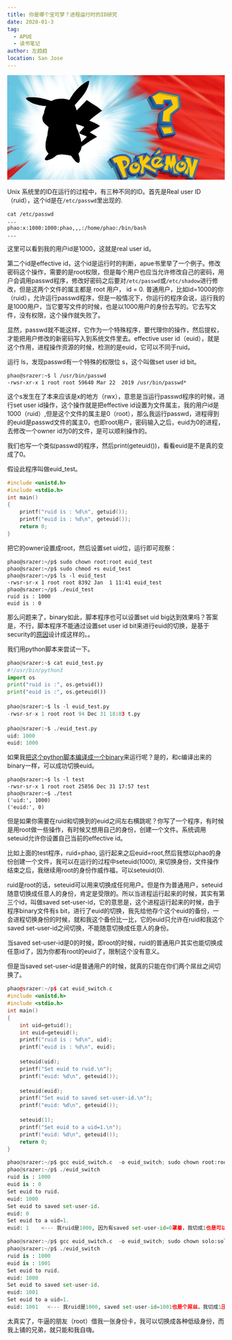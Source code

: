 ```yaml
---
title: 你是哪个宝可梦？进程运行时的ID研究
date: 2020-01-3
tag: 
  - APUE
  - 读书笔记
author: 左趋趋
location: San Jose
---
```



![pokemon](./pokemon.jpeg)

Unix 系统里的ID在运行的过程中，有三种不同的ID。首先是Real user ID（ruid），这个id是在`/etc/passwd`里出现的.

```plain
cat /etc/passwd
...
phao:x:1000:1000:phao,,,:/home/phao:/bin/bash
...
```

这里可以看到我的用户id是1000，这就是real user id。

第二个id是effective id，这个id是运行时的判断，apue书里举了一个例子。修改密码这个操作，需要的是root权限，但是每个用户也应当允许修改自己的密码，用户会调用passwd程序，修改好密码之后要对`/etc/passwd`或`/etc/shadow`进行修改，但是这两个文件的属主都是 root 用户， id = 0. 普通用户，比如id=1000的你（ruid），允许运行passwd程序，但是一般情况下，你运行的程序会说，运行我的是1000用户，当它要写文件的时候，也是以1000用户的身份去写的。它去写文件，没有权限，这个操作就失败了。

显然，passwd就不能这样，它作为一个特殊程序，要代理你的操作，然后提权，才能把用户修改的新密码写入到系统文件里去。effective user id（euid），就是这个作用，进程操作资源的时候，检测的是euid，它可以不同于ruid。

运行 ls，发现passwd有一个特殊的权限位 s，这个叫做set user id bit。
```plain
phao@srazer:~$ l /usr/bin/passwd
-rwsr-xr-x 1 root root 59640 Mar 22  2019 /usr/bin/passwd*
```

这个s发生在了本来应该是x的地方（rwx），意思是当运行passwd程序的时候，进行set user id操作，这个操作就是把effective id设置为文件属主，我的用户id是1000（ruid）,但是这个文件的属主是0（root），那么我运行passwd，进程得到的euid是passwd文件的属主0，也即root用户，密码输入之后，euid为0的进程，去修改一个owner id为0的文件，是可以顺利操作的。

我们也写一个类似passwd的程序，然后print(geteuid())，看看euid是不是真的变成了0。

假设此程序叫做euid_test。
```cpp
#include <unistd.h>
#include <stdio.h>
int main()
{
    printf("ruid is : %d\n", getuid());
    printf("euid is : %d\n", geteuid());
    return 0;
}
```
把它的owner设置成root，然后设置set uid位，运行即可观察：
```plain
phao@srazer:~/p$ sudo chown root:root euid_test
phao@srazer:~/p$ sudo chmod +s euid_test
phao@srazer:~/p$ ls -l euid_test
-rwsr-sr-x 1 root root 8392 Jan  1 11:41 euid_test
phao@srazer:~/p$ ./euid_test
ruid is : 1000
euid is : 0
```

那么问题来了，binary如此，脚本程序也可以设置set uid big达到效果吗？答案是，不行，脚本程序不能通过设置set user id bit来进行euid的切换，是基于security的[原因](https://unix.stackexchange.com/questions/364/allow-setuid-on-shell-scripts?answertab=votes#tab-top)设计成这样的。。

我们用python脚本来尝试一下。
```python
phao@srazer:~$ cat euid_test.py
#!/usr/bin/python3
import os
print("ruid is :", os.getuid())
print("euid is :", os.geteuid())

phao@srazer:~$ ls -l euid_test.py
-rwsr-sr-x 1 root root 94 Dec 31 18:03 t.py

phao@srazer:~$ ./euid_test.py
uid: 1000
euid: 1000
```

如果我[把这个python脚本编译成一个binary](https://stackoverflow.com/questions/39913847/is-there-a-way-to-compile-python-application-into-static-binary)来运行呢？是的，和c编译出来的binary一样，可以成功切换euid。
```
phao@srazer:~$ ls -l test
-rwsr-sr-x 1 root root 25856 Dec 31 17:57 test
phao@srazer:~$ ./test
('uid:', 1000)
('euid:', 0)
```

但是如果你需要在ruid和切换到的euid之间左右横跳呢？你写了一个程序，有时候是用root做一些操作，有时候又想用自己的身份，创建一个文件。系统调用seteuid允许你设置自己当前的effective id。

比如上面的test程序，ruid=phao, 运行起来之后euid=root,然后我想以phao的身份创建一个文件，我可以在运行的过程中seteuid(1000), 来切换身份，文件操作结束之后，我继续用root的身份作威作福，可以seteuid(0).

ruid是root的话，seteuid可以用来切换成任何用户。但是作为普通用户，seteuid随意切换成任意人的身份，肯定是受限的。所以当进程运行起来的时候，其实有第三个id，叫做saved set-user-id，它的意思是，这个进程运行起来的时候，由于程序binary文件有s bit，进行了euid的切换，我先给他存个这个euid的备份，一会进程切换身份的时候，就和我这个备份比一比，它的euid只允许在ruid和我这个saved set-user-id之间切换，不能随意切换成任意人的身份。

当saved set-user-id是0的时候，即root的时候，ruid的普通用户其实也能切换成任意id了，因为你都有root的euid了，限制这个没有意义。

但是当saved set-user-id是普通用户的时候，就真的只能在你们两个屌丝之间切换了。
```cpp
phao@srazer:~/p$ cat euid_switch.c
#include <unistd.h>
#include <stdio.h>
int main()
{
	int uid=getuid();
	int euid=geteuid();
	printf("ruid is : %d\n", uid);
	printf("euid is : %d\n", euid);

	seteuid(uid);
	printf("Set euid to ruid.\n");
	printf("euid: %d\n", geteuid());

	seteuid(euid);
	printf("Set euid to saved set-user-id.\n");
	printf("euid: %d\n", geteuid());

	seteuid(1);
	printf("Set euid to a uid=1.\n");
	printf("euid: %d\n", geteuid());
	return 0;
}
```

```python
phao@srazer:~/p$ gcc euid_switch.c  -o euid_switch; sudo chown root:root euid_switch; sudo chmod +s euid_switch 
phao@srazer:~/p$ ./euid_switch 
ruid is : 1000
euid is : 0
Set euid to ruid.
euid: 1000
Set euid to saved set-user-id.
euid: 0
Set euid to a uid=1.
euid: 1    <--- 我ruid是1000, 因为有saved set-user-id=0罩着，我切成1也是可以的。
```

```python
phao@srazer:~/p$ gcc euid_switch.c  -o euid_switch; sudo chown solo:solo euid_switch; sudo chmod +s euid_switch 
phao@srazer:~/p$ ./euid_switch 
ruid is : 1000
euid is : 1001
Set euid to ruid.
euid: 1000
Set euid to saved set-user-id.
euid: 1001
Set euid to a uid=1.
euid: 1001   <--- 我ruid是1000, saved set-user-id=1001也是个屌丝，我切成1压根没用
```

太真实了，牛逼的朋友（root）借我一张身份卡，我可以切换成各种低级身份，而我上铺的兄弟，就只能和我自嗨。


